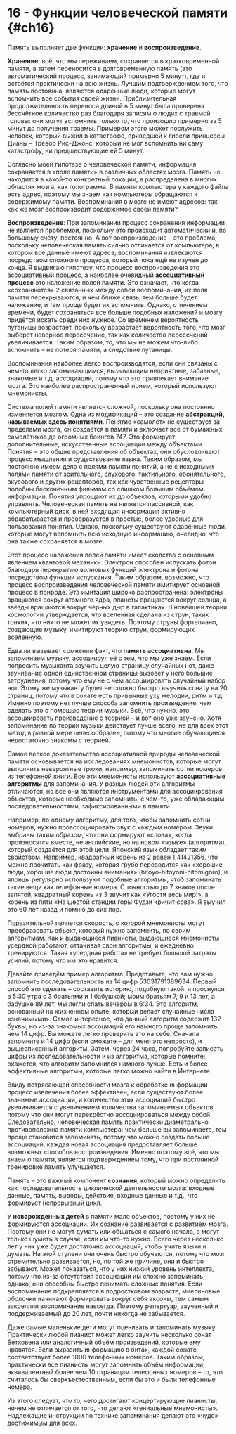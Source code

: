 # 16 - Функции человеческой памяти {#ch16}

Память выполняет две функции: **хранение** и **воспроизведение**.

**Хранение**: всё, что мы переживаем, сохраняется в кратковременной памяти, а затем переносится в долговременную память (это автоматический процесс, занимающий примерно 5 минут), где и остаётся практически на всю жизнь. Лучшим подтверждением того, что память постоянна, являются одарённые люди, которые могут вспомнить все события своей жизни. Приблизительная продолжительность переноса длиной в 5 минут была проверена бессчётное количество раз благодаря записям о людях с травмой головы: они могут вспомнить только то, что произошло примерно за 5 минут до получения травмы. Примером этого может послужить человек, который выжил в катастрофе, приведшей к гибели принцессы Дианы – Тревор Рис-Джонс, который не мог вспомнить ни саму катастрофу, ни предшествующие ей 5 минут.

Согласно моей гипотезе о человеческой памяти, информация сохраняется в «поле памяти» в различных областях мозга. Память не находится в какой-то конкретный локации, а распределена в многих областях мозга, как голограмма. В памяти компьютера у каждого файла есть адрес, поэтому мы знаем как компьютеры обращаются к содержимому памяти. Воспоминания в мозге не имеют адресов: так как же мозг воспроизводит содержимое своей памяти?

**Воспроизведение**: При запоминании процесс сохранения информации не является проблемой, поскольку это происходит автоматически и, по большому счёту, постоянно. А вот воспроизведение – это проблема, поскольку человеческая память сильно отличается от компьютера, в котором все данные имеют адреса; воспоминания извлекаются посредством сложного процесса, который пока ещё не изучен до конца. Я выдвигаю гипотезу, что процесс воспроизведения это ассоциативный процесс, а наиболее очевидный **ассоциативный процесс** это наложение полей памяти. Это означает, что когда «сохраняются» 2 связанных между собой воспоминания, их поля памяти перекрываются, и чем ближе связь, тем больше будет наложение, и тем проще будет их вспомнить. Однако, с течением времени, будет сохраняться все больше подобных наложений и мозгу придётся искать среди них нужное. Со временем вероятность путаницы возрастает, поскольку возрастает вероятность того, что мозг выберет неверное пересечение, так как количество пересечений увеличивается. Таким образом, то, что мы не можем что-либо вспомнить – не потеря памяти, а следствие путаницы.

Воспоминания наиболее легко воспроизводятся, если они связаны с чем-то легко запоминающимся, вызывающим неприятные, забавные, знакомые и т.д. ассоциации, потому что это привлекает внимание мозга. Это наиболее распространенный прием, который используют мнемонисты.

Система полей памяти является сложной, поскольку она постоянно изменяется мозгом. Одна из модификаций – это создание **абстракций, называемых здесь понятиями**. Понятие «самолёт» не существует за пределами мозга, он создаётся в памяти и включает всё от бумажных самолётиков до огромных боингов 747. Это формирует дополнительные, искусственные ассоциации между объектами. Понятия – это общие представления об объектах, они обусловливают процесс мышления и существование языка. Таким образом, мы постоянно имеем дело с полями памяти понятий, а не с исходными полями памяти от зрительного, слухового, тактильного, обонятельного, вкусового и других рецепторов, так как чувственные рецепторы подобны бесконечным фильмам со слишком большим объёмом информации. Понятия упрощают их до объектов, которыми удобно управлять. Человеческая память не является пассивной, как компьютерный диск, в ней входящая информация активно обрабатывается и преобразуется в простые, более удобные для пользования понятия. Однако, поскольку существуют одарённые люди, которые могут вспомнить всю исходную информацию, очевидно, что она также сохраняется в мозге.

Этот процесс наложения полей памяти имеет сходство с основным явлением квантовой механики. Электрон способен испускать фотон благодаря перекрытию волновых функций электрона и фотона посредством функции испускания. Таким образом, возможно, что процесс воспроизведения человеческой памяти имитирует основной процесс в природе. Эта имитация широко распространена: электроны вращаются вокруг атомного ядра, планеты вращаются вокруг солнца, а звёзды вращаются вокруг чёрных дыр в галактиках. В новейшей теории космологии утверждается, что вселенная сделана из струн, таких тонких, что никто не может их увидеть. Поэтому струны фортепиано, создающие музыку, имитируют теорию струн, формирующих вселенную.

Едва ли вызывает сомнения факт, что **память ассоциативна**. Мы запоминаем музыку, ассоциируя её с тем, что мы уже знаем. Если попросить музыканта заучить целую страницу случайных нот, даже заучивание одной единственной страницы вызовет у него большие затруднения, потому что ему не с чем ассоциировать случайный набор нот. Этому же музыканту будет не сложно быстро выучить сонату на 20 страниц, потому что в сонате есть привычные уху мелодии, ритм и т.д. Именно поэтому нет лучше способа запомнить произведение, чем сделать это с помощью теории музыки. Всё, что нужно, это ассоциировать произведение с теорией – и вот оно уже заучено. Хотя запоминание по теории музыки действует лучше всего, не для всех этот метод в равной мере целесообразен, потому что многие обучающиеся недостаточно знакомы с теорией.

Самое веское доказательство ассоциативной природы человеческой памяти основывается на исследованиях мнемонистов, которые могут выполнить невероятные трюки, например, запоминать сотни номеров из телефонной книги. Все эти мнемонисты используют **ассоциативные алгоритмы** для запоминания. У разных людей эти алгоритмы отличаются, но все они являются инструментами для ассоциирования объектов, которые необходимо запомнить, с чем-то, уже обладающим последовательностями, зафиксированными в памяти.

Например, по одному алгоритму, для того, чтобы запомнить сотни номеров, нужно проассоциировать звук с каждым номером. Звуки выбраны таким образом, что они формируют «слова», когда произносятся вместе, не английские, но на новом «языке» (алгоритма), который создаётся для этой цели. Японский язык обладает таким свойством. Например, квадратный корень из 2 равен 1,41421356, что можно прочитать как фразу, которая грубо переводится как «хорошие люди, хорошие люди достойны внимания» (hitoyo-hitoyoni-hitomigoro), и японцы регулярно используют подобные алгоритмы, чтоб запоминать такие вещи как телефонные номера. С точностью до 7 знаков после запятой, квадратный корень из 3 звучит как «Угости весь мир!», а корень из пяти «На шестой станции горы Фудзи кричит сова». Я выучил это 60 лет назад и помню до сих пор.

Поразительной является скорость, с которой мнемонисты могут преобразовать объект, который нужно запомнить, по своим алгоритмам. Как и выдающиеся пианисты, выдающиеся мнемонисты усердной работают, оттачивая свои алгоритмы, и ежедневно тренируются. Такая «усердная работа» не требует большой затраты усилий, потому что им это нравится.

Давайте приведём пример алгоритма. Представьте, что вам нужно запомнить последовательность из 14 цифр 53031791389634. Первый способ это сделать – составить историю, подобную такой: я проснулся в 5:30 утра с 3 братьями и 1 бабушкой; моим братьям 7, 9 и 13 лет, а бабушке 89 лет, мы легли спать вечером в 6:34. Это алгоритм, основанный на жизненном опыте, который делает случайные числа «значимыми». Самое интересное, что данный алгоритм содержит 132 буквы, но из-за знакомых ассоциаций его намного проще запомнить, чем 14 цифр. Вы можете легко проверить это на себе. Сначала запомните и 14 цифр (если сможете – для меня это непросто), и вышеописанный алгоритм. Затем, через 24 часа, попробуйте записать цифры из последовательности и из алгоритма, которые помните; окажется, что алгоритм запомнился намного лучше. Есть и более эффективные алгоритмы, которые легко можно найти в Интернете.

Ввиду потрясающей способности мозга к обработке информации процесс извлечения более эффективен, если существуют более значимые ассоциации, и количество этих ассоциаций быстро увеличивается с увеличением количества запоминаемых объектов, потому что они могут перекрёстно ассоциироваться между собой. Следовательно, человеческая память практически диаметрально противоположна памяти компьютера: чем больше вы запоминаете, тем проще становится запоминать, потому что можно создать больше ассоциаций; каждая новая ассоциация предоставляет больше возможных способов воспроизведения. Именно поэтому всё, что мы знаем о памяти, является подтверждением тому, что при постоянной тренировке память улучшается.

Память – это важный компонент **сознания**, который можно определить как последовательность циклической деятельности мозга: входные данные, память, выводы, действие, входные данные и т.д., что формирует непрерывный цикл.

У **новорожденных детей** в памяти мало объектов, поэтому у них не формируются ассоциации. Их сознание развивается с развитием мозга. Поэтому они не могут думать или общаться с самого начала, а могут только шуметь в случае, если им что-то нужно. Всего через несколько лет у них уже будет достаточно ассоциаций, чтобы учить языки и думать. На этой ступени они очень быстро обучаются, потому что мозг стремительно развивается, но, по той же причине, они и быстро забывают. Может показаться, что у них низкий уровень интеллекта, потому что из-за отсутствия ассоциаций им сложно запоминать; однако, они способны быстро понимать сложные понятия. Если воспоминание подкрепляется в подростковом возрасте, миелиновые оболочки начинают формировать вокруг себя аксоны, тем самым закрепляя воспоминание навсегда. Поэтому репертуар, заученный и поддерживаемый до 20 лет, почти никогда не забывается.

Даже самые маленькие дети могут оценивать и запоминать музыку. Практически любой пианист может легко заучить несколько сонат Бетховена или аналогичный объём произведений, которые ему нравятся. Если выразить информацию в битах, каждой сонате соответствует более 1000 телефонных номеров. Таким образом, практически все пианисты могут запомнить объём информации, эквивалентный более чем 10 страницам телефонных номеров – то, что считалось бы сверхъестественным, если бы это и были телефонные номера.

Из этого следует, что то, чего достигают концертирующие пианисты, ничем не отличается от того, что делают «гениальные мнемонисты». Надлежащие инструкции по технике запоминания делают это «чудо» достижимым для всех.
